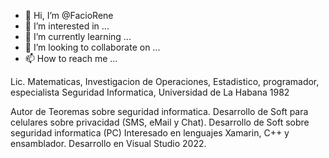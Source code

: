 - 👋 Hi, I’m @FacioRene
- 👀 I’m interested in ...
- 🌱 I’m currently learning ...
- 💞️ I’m looking to collaborate on ...
- 📫 How to reach me ...

<!---
FacioRene/FacioRene is a ✨ special ✨ repository because its `README.md` (this file) appears on your GitHub profile.
You can click the Preview link to take a look at your changes.
--->Lic. Matematicas, Investigacion de Operaciones, Estadistico, programador, especialista Seguridad Informatica, Universidad de La Habana 1982
Autor de Teoremas sobre seguridad informatica. Desarrollo de Soft para celulares sobre privacidad (SMS, eMail y Chat). Desarrollo de Soft sobre seguridad informatica (PC)
Interesado en lenguajes Xamarin, C++ y ensamblador.
Desarrollo en Visual Studio 2022.

